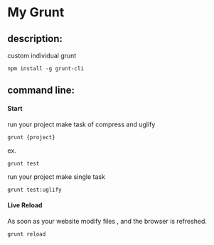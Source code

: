 My Grunt
========
## description: 
custom individual grunt

```shell
npm install -g grunt-cli
```

## command line: 

####  Start 
run your project make task of compress and uglify 

```shell
grunt {project}
```
ex.
```shell
grunt test
```

run your project make single task
```shell
grunt test:uglify
```

#### Live Reload
As soon as your website modify files , and the browser is refreshed.

```shell
grunt reload
```



